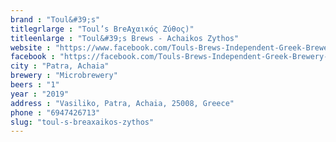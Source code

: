 ```yaml
---
brand : "Toul&#39;s"
titlegrlarge : "Toul’s BreΑχαικός Ζύθος)"
titleenlarge : "Toul&#39;s Brews - Achaikos Zythos"
website : "https://www.facebook.com/Touls-Brews-Independent-Greek-Brewery-108738360505064/"
facebook : "https://facebook.com/Touls-Brews-Independent-Greek-Brewery-10873836050"
city : "Patra, Achaia"
brewery : "Microbrewery"
beers : "1"
year : "2019"
address : "Vasiliko, Patra, Achaia, 25008, Greece"
phone : "6947426713"
slug: "toul-s-breaxaikos-zythos"
---
```

